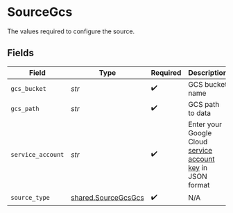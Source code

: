 # SourceGcs

The values required to configure the source.


## Fields

| Field                                                                                                                                                                           | Type                                                                                                                                                                            | Required                                                                                                                                                                        | Description                                                                                                                                                                     | Example                                                                                                                                                                         |
| ------------------------------------------------------------------------------------------------------------------------------------------------------------------------------- | ------------------------------------------------------------------------------------------------------------------------------------------------------------------------------- | ------------------------------------------------------------------------------------------------------------------------------------------------------------------------------- | ------------------------------------------------------------------------------------------------------------------------------------------------------------------------------- | ------------------------------------------------------------------------------------------------------------------------------------------------------------------------------- |
| `gcs_bucket`                                                                                                                                                                    | *str*                                                                                                                                                                           | :heavy_check_mark:                                                                                                                                                              | GCS bucket name                                                                                                                                                                 |                                                                                                                                                                                 |
| `gcs_path`                                                                                                                                                                      | *str*                                                                                                                                                                           | :heavy_check_mark:                                                                                                                                                              | GCS path to data                                                                                                                                                                |                                                                                                                                                                                 |
| `service_account`                                                                                                                                                               | *str*                                                                                                                                                                           | :heavy_check_mark:                                                                                                                                                              | Enter your Google Cloud <a href="https://cloud.google.com/iam/docs/creating-managing-service-account-keys#creating_service_account_keys">service account key</a> in JSON format | { "type": "service_account", "project_id": YOUR_PROJECT_ID, "private_key_id": YOUR_PRIVATE_KEY, ... }                                                                           |
| `source_type`                                                                                                                                                                   | [shared.SourceGcsGcs](../../models/shared/sourcegcsgcs.md)                                                                                                                      | :heavy_check_mark:                                                                                                                                                              | N/A                                                                                                                                                                             |                                                                                                                                                                                 |